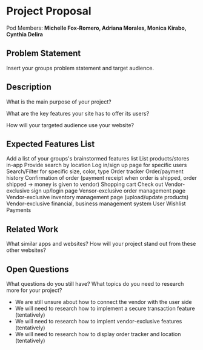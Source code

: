 # Project Proposal

Pod Members: **Michelle Fox-Romero, Adriana Morales, Monica Kirabo, Cynthia Delira**

## Problem Statement

Insert your groups problem statement and target audience.

## Description

What is the main purpose of your project? 

What are the key features your site has to offer its users? 

How will your targeted audience use your website?

## Expected Features List

Add a list of your groups's brainstormed features list
List products/stores in-app
Provide search by location
Log in/sign up page for specific users
Search/Filter for specific size, color, type
Order tracker
Order/payment history
Confirmation of order (payment receipt when order is shipped, order shipped → money is given to vendor)
Shopping cart
Check out
Vendor-exclusive sign up/login page
Vensor-exclusive order management page
Vendor-exclusive inventory management page (upload/update products)
Vendor-exclusive financial, business management system
User Wishlist  
Payments


## Related Work

What similar apps and websites? How will your project stand out from these other websites?

## Open Questions

What questions do you still have? What topics do you need to research more for your project?
* We are still unsure about how to connect the vendor with the user side 
* We will need to research how to implement a secure transaction feature (tentatively)
* We will need to research how to implent vendor-exclusive features (tentatively)
* We will need to research how to display order tracker and location (tentatively)

